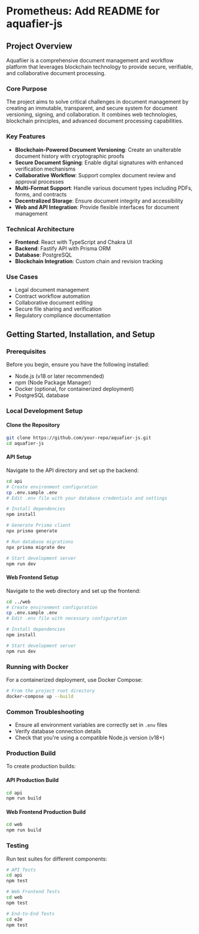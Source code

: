 # Prometheus: Add README for aquafier-js

## Project Overview

Aquafiier is a comprehensive document management and workflow platform that leverages blockchain technology to provide secure, verifiable, and collaborative document processing.

### Core Purpose
The project aims to solve critical challenges in document management by creating an immutable, transparent, and secure system for document versioning, signing, and collaboration. It combines web technologies, blockchain principles, and advanced document processing capabilities.

### Key Features
- **Blockchain-Powered Document Versioning**: Create an unalterable document history with cryptographic proofs
- **Secure Document Signing**: Enable digital signatures with enhanced verification mechanisms
- **Collaborative Workflow**: Support complex document review and approval processes
- **Multi-Format Support**: Handle various document types including PDFs, forms, and contracts
- **Decentralized Storage**: Ensure document integrity and accessibility
- **Web and API Integration**: Provide flexible interfaces for document management

### Technical Architecture
- **Frontend**: React with TypeScript and Chakra UI
- **Backend**: Fastify API with Prisma ORM
- **Database**: PostgreSQL
- **Blockchain Integration**: Custom chain and revision tracking

### Use Cases
- Legal document management
- Contract workflow automation
- Collaborative document editing
- Secure file sharing and verification
- Regulatory compliance documentation

## Getting Started, Installation, and Setup

### Prerequisites

Before you begin, ensure you have the following installed:
- Node.js (v18 or later recommended)
- npm (Node Package Manager)
- Docker (optional, for containerized deployment)
- PostgreSQL database

### Local Development Setup

#### Clone the Repository
```bash
git clone https://github.com/your-repo/aquafier-js.git
cd aquafier-js
```

#### API Setup
Navigate to the API directory and set up the backend:
```bash
cd api
# Create environment configuration
cp .env.sample .env
# Edit .env file with your database credentials and settings

# Install dependencies
npm install

# Generate Prisma client
npx prisma generate

# Run database migrations
npx prisma migrate dev

# Start development server
npm run dev
```

#### Web Frontend Setup
Navigate to the web directory and set up the frontend:
```bash
cd ../web
# Create environment configuration
cp .env.sample .env
# Edit .env file with necessary configuration

# Install dependencies
npm install

# Start development server
npm run dev
```

### Running with Docker

For a containerized deployment, use Docker Compose:
```bash
# From the project root directory
docker-compose up --build
```

### Common Troubleshooting

- Ensure all environment variables are correctly set in `.env` files
- Verify database connection details
- Check that you're using a compatible Node.js version (v18+)

### Production Build

To create production builds:

#### API Production Build
```bash
cd api
npm run build
```

#### Web Frontend Production Build
```bash
cd web
npm run build
```

### Testing

Run test suites for different components:
```bash
# API Tests
cd api
npm test

# Web Frontend Tests
cd web
npm test

# End-to-End Tests
cd e2e
npm test
```